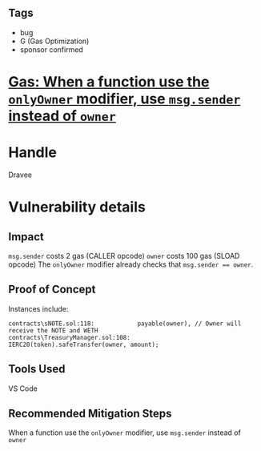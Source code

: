 ## Tags

- bug
- G (Gas Optimization)
- sponsor confirmed

# [Gas: When a function use the `onlyOwner` modifier, use `msg.sender` instead of `owner`](https://github.com/code-423n4/2022-01-notional-findings/issues/97) 

# Handle

Dravee


# Vulnerability details

## Impact
`msg.sender` costs 2 gas (CALLER opcode)
`owner` costs 100 gas (SLOAD opcode)
The `onlyOwner` modifier already checks that `msg.sender == owner`.

## Proof of Concept
Instances include:
```
contracts\sNOTE.sol:118:            payable(owner), // Owner will receive the NOTE and WETH
contracts\TreasuryManager.sol:108:        IERC20(token).safeTransfer(owner, amount);
```

## Tools Used
VS Code

## Recommended Mitigation Steps
When a function use the `onlyOwner` modifier, use `msg.sender` instead of `owner`

